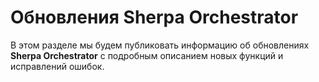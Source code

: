 # Обновления Sherpa Orchestrator

В этом разделе мы будем публиковать информацию об обновлениях **Sherpa Orchestrator** с подробным описанием новых функций и исправлений ошибок.
